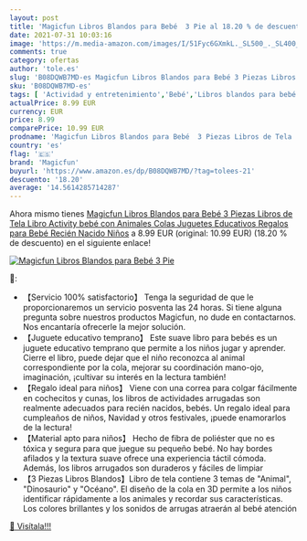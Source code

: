 ```yaml
---
layout: post
title: 'Magicfun Libros Blandos para Bebé  3 Pie al 18.20 % de descuento'
date: 2021-07-31 10:03:16
image: 'https://m.media-amazon.com/images/I/51Fyc6GXmkL._SL500_._SL400_.jpg'
comments: true
category: ofertas
author: 'tole.es'
slug: 'B08DQWB7MD-es Magicfun Libros Blandos para Bebé 3 Piezas Libros de Tela...'
sku: 'B08DQWB7MD-es'
tags: [ 'Actividad y entretenimiento','Bebé','Libros blandos para bebé','juguetes','magicfun', ]
actualPrice: 8.99 EUR
currency: EUR
price: 8.99
comparePrice: 10.99 EUR
prodname: 'Magicfun Libros Blandos para Bebé  3 Piezas Libros de Tela  Libro Activity bebé con Animales Colas  Juguetes Educativos Regalos para Bebé Recién Nacido Niños'
country: 'es'
flag: '🇪🇸'
brand: 'Magicfun'
buyurl: 'https://www.amazon.es/dp/B08DQWB7MD/?tag=tolees-21'
descuento: '18.20'
average: '14.5614285714287'
---
```


Ahora mismo tienes [Magicfun Libros Blandos para Bebé  3 Piezas Libros de Tela  Libro Activity bebé con Animales Colas  Juguetes Educativos Regalos para Bebé Recién Nacido Niños](https://www.amazon.es/dp/B08DQWB7MD/?tag=tolees-21) a 8.99 EUR (original: 10.99 EUR) (18.20 %  de descuento) en el siguiente enlace!

[![Magicfun Libros Blandos para Bebé  3 Pie](https://m.media-amazon.com/images/I/51Fyc6GXmkL._SL500_._SL400_.jpg)](https://www.amazon.es/dp/B08DQWB7MD/?tag=tolees-21)

🔎:

- 【Servicio 100% satisfactorio】 Tenga la seguridad de que le proporcionaremos un servicio posventa las 24 horas. Si tiene alguna pregunta sobre nuestros productos Magicfun, no dude en contactarnos. Nos encantaría ofrecerle la mejor solución.
- 【Juguete educativo temprano】 Este suave libro para bebés es un juguete educativo temprano que permite a los niños jugar y aprender. Cierre el libro, puede dejar que el niño reconozca al animal correspondiente por la cola, mejorar su coordinación mano-ojo, imaginación, ¡cultivar su interés en la lectura también!
- 【Regalo ideal para niños】 Viene con una correa para colgar fácilmente en cochecitos y cunas, los libros de actividades arrugadas son realmente adecuados para recién nacidos, bebés. Un regalo ideal para cumpleaños de niños, Navidad y otros festivales, ¡puede enamorarlos de la lectura!
- 【Material apto para niños】 Hecho de fibra de poliéster que no es tóxica y segura para que juegue su pequeño bebé. No hay bordes afilados y la textura suave ofrece una experiencia táctil cómoda. Además, los libros arrugados son duraderos y fáciles de limpiar
- 【3 Piezas Libros Blandos】Libro de tela contiene 3 temas de "Animal", "Dinosaurio" y "Océano". El diseño de la cola en 3D permite a los niños identificar rápidamente a los animales y recordar sus características. Los colores brillantes y los sonidos de arrugas atraerán al bebé atención

[🛒 Visítala!!!](https://www.amazon.es/dp/B08DQWB7MD/?tag=tolees-21)
